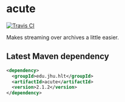 # acute
[![Travis CI](https://travis-ci.org/maxthomas/acute.svg?branch=master)](https://travis-ci.org/maxthomas/acute)

Makes streaming over archives a little easier.

Latest Maven dependency
---
```xml
<dependency>
  <groupId>edu.jhu.hlt</groupId>
  <artifactId>acute</artifactId>
  <version>2.1.2</version>
</dependency>
```
